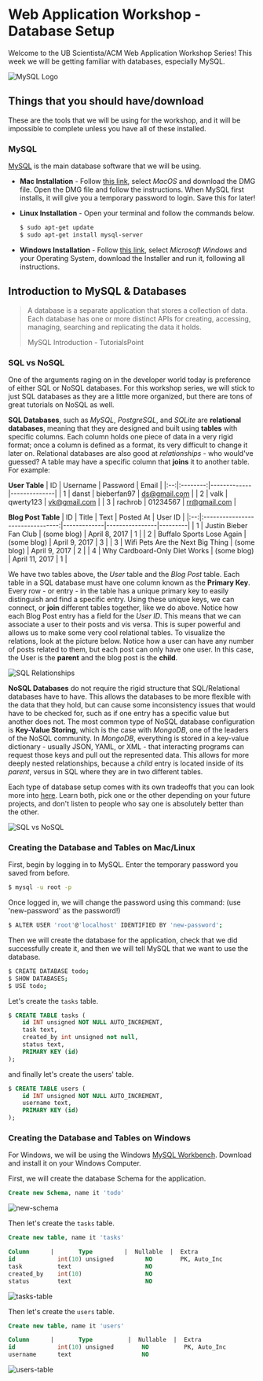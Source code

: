 # Web Application Workshop - Database Setup

Welcome to the UB Scientista/ACM Web Application Workshop Series! This week we will be getting familiar with databases, especially MySQL.

![MySQL Logo][mysql-logo]

## Things that you should have/download

These are the tools that we will be using for the workshop, and it will be impossible to complete unless you have all of these installed.

### MySQL
[MySQL][mysql] is the main database software that we will be using.

* **Mac Installation** - Follow [this link][mysql-mac], select *MacOS* and download the DMG file. Open the DMG file and follow the instructions. When MySQL first installs, it will give you a temporary password to login. Save this for later!

* **Linux Installation** - Open your terminal and follow the commands below.
    ```bash
    $ sudo apt-get update
    $ sudo apt-get install mysql-server
    ```

* **Windows Installation** - Follow [this link][mysql-windows], select *Microsoft Windows* and your Operating System, download the Installer and run it, following all instructions.


## Introduction to MySQL & Databases

> A database is a separate application that stores a collection of data. Each database has one or more distinct APIs for creating, accessing, managing, searching and replicating the data it holds.
>
> MySQL Introduction - TutorialsPoint

### SQL vs NoSQL

One of the arguments raging on in the developer world today is preference of either SQL or NoSQL databases. For this workshop series, we will stick to just SQL databases as they are a little more organized, but there are tons of great tutorials on NoSQL as well.

**SQL Databases**, such as *MySQL*, *PostgreSQL*, and *SQLite* are **relational databases**, meaning that they are designed and built using **tables** with specific columns. Each column holds one piece of data in a very rigid format; once a column is defined as a format, its very difficult to change it later on. Relational databases are also good at *relationships* - who would've guessed? A table may have a specific column that **joins** it to another table. For example:

**User Table**
| ID | Username | Password    | Email        |
|:--:|:--------:|-------------|--------------|
| 1  | danst    | bieberfan97 | ds@gmail.com |
| 2  | valk     | qwerty123   | vk@gmail.com |
| 3  | rachrob  | 01234567    | rr@gmail.com |

**Blog Post Table**
| ID |               Title              | Text        | Posted At      | User ID |
|:--:|:--------------------------------:|-------------|----------------|---------|
| 1  | Justin Bieber Fan Club           | (some blog) | April 8, 2017  | 1       |
| 2  | Buffalo Sports Lose Again        | (some blog) | April 9, 2017  | 3       |
| 3  | Wifi Pets Are the Next Big Thing | (some blog) | April 9, 2017  | 2       |
| 4  | Why Cardboard-Only Diet Works    | (some blog) | April 11, 2017 | 1       |

We have two tables above, the *User* table and the *Blog Post* table. Each table in a SQL database must have one column known as the **Primary Key**. Every row - or entry - in the table has a unique primary key to easily distinguish and find a specific entry. Using these unique keys, we can connect, or **join** different tables together, like we do above. Notice how each Blog Post entry has a field for the *User ID*. This means that we can associate a user to their posts and vis versa. This is super powerful and allows us to make some very cool relational tables. To visualize the relations, look at the picture below. Notice how a user can have any number of posts related to them, but each post can only have one user. In this case, the User is the **parent** and the blog post is the **child**.

![SQL Relationships][sql-image]


**NoSQL Databases** do not require the rigid structure that SQL/Relational databases have to have. This allows the databases to be more flexible with the data that they hold, but can cause some inconsistency issues that would have to be checked for, such as if one entry has a specific value but another does not. The most common type of NoSQL database configuration is **Key-Value Storing**, which is the case with *MongoDB*, one of the leaders of the NoSQL community. In *MongoDB*, everything is stored in a key-value dictionary - usually JSON, YAML, or XML - that interacting programs can request those keys and pull out the represented data. This allows for more deeply nested relationships, because a *child* entry is located inside of its *parent*, versus in SQL where they are in two different tables.

Each type of database setup comes with its own tradeoffs that you can look more into [here][sql-vs-nosql]. Learn both, pick one or the other depending on your future projects, and don't listen to people who say one is absolutely better than the other.

![SQL vs NoSQL][sql-nosql]

### Creating the Database and Tables on Mac/Linux

First, begin by logging in to MySQL. Enter the temporary password you saved from before.
```bash
$ mysql -u root -p
```
Once logged in, we will change the password using this command: (use 'new-password' as the password!)
```bash
$ ALTER USER 'root'@'localhost' IDENTIFIED BY 'new-password';
```

Then we will create the database for the application, check that we did successfully create it, and then we will tell MySQL that we want to use the database.

```bash
$ CREATE DATABASE todo;
$ SHOW DATABASES;
$ USE todo;
```

Let's create the `tasks` table.

```sql
$ CREATE TABLE tasks (
    id INT unsigned NOT NULL AUTO_INCREMENT,
    task text,
    created_by int unsigned not null,
    status text,
    PRIMARY KEY (id)
);
```

and finally let's create the users' table.

```sql
$ CREATE TABLE users (
    id INT unsigned NOT NULL AUTO_INCREMENT,
    username text,
    PRIMARY KEY (id)
);
```

### Creating the Database and Tables on Windows

For Windows, we will be using the Windows [MySQL Workbench][workbench]. Download and install it on your Windows Computer.

First, we will create the database Schema for the application.

```sql
Create new Schema, name it 'todo'
```
![new-schema]


Then let's create the `tasks` table.

```sql
Create new table, name it 'tasks'

Column      |       Type         |  Nullable  |  Extra
id            int(10) unsigned         NO        PK, Auto_Inc
task          text                     NO          
created_by    int(10)                  NO
status        text                     NO
```
![tasks-table]


Then let's create the `users` table.

```sql
Create new table, name it 'users'

Column      |       Type          |  Nullable  |  Extra
id            int(10) unsigned        NO          PK, Auto_Inc
username      text                    NO
```
![users-table]

[mysql]: https://www.mysql.com/
[mysql-mac]: https://dev.mysql.com/downloads/mysql/
[mysql-windows]: http://dev.mysql.com/downloads/installer/
[node]: https://nodejs.org/en/
[node-download]: https://nodejs.org/en/download/
[workbench]: https://www.mysql.com/products/workbench/
[mysql-logo]: http://blog.wpoven.com/wp-content/uploads/2016/10/mysql-1.jpg
[new-schema]: https://cloud.githubusercontent.com/assets/22101002/24831702/ff3542da-1c6c-11e7-9c57-af154751f5e3.png
[tasks-table]: https://cloud.githubusercontent.com/assets/22101002/24831651/f048bc30-1c6b-11e7-8aba-1fc9c7285114.png
[users-table]: https://cloud.githubusercontent.com/assets/22101002/24831670/404a1972-1c6c-11e7-9383-3fcc613bcc49.png
[sql-nosql]: https://docs.microsoft.com/fr-fr/azure/documentdb/media/documentdb-nosql-vs-sql/nosql-vs-sql-overview.png
[sql-image]:https://github.com/dstarner15/mdimages/raw/master/SQL.png
[sql-vs-nosql]: http://www.thegeekstuff.com/2014/01/sql-vs-nosql-db/?utm_source=tuicool
